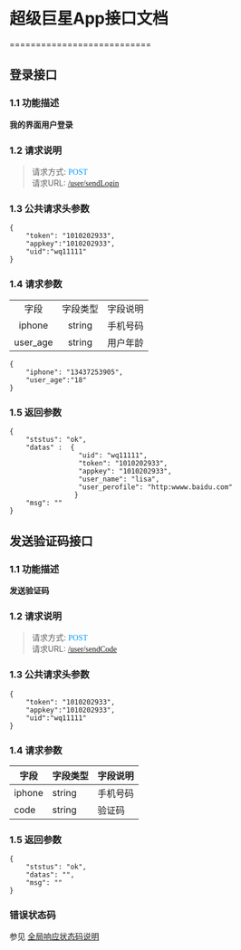 # 超级巨星App接口文档
===========================
## 登录接口
### 1.1 功能描述
<strong>我的界面用户登录</strong>
### 1.2 请求说明
>请求方式: <font color=#0099ff face="黑体"> POST</font><br>
请求URL: <font color=#0099ff face="黑体"> [/user/sendLogin](#)</font><br>

### 1.3 公共请求头参数
```
{
	"token": "1010202933",
	"appkey":"1010202933",
	"uid":"wq11111"
}
```
### 1.4 请求参数
<table>

<tr><td><center>字段</center></td> 
<td><center>字段类型</center></td> 
<td><center>字段说明</center></td> </tr>
<tr>

<tr><td><center>iphone</center></td> 
<td><center>string</center></td> 
<td><center>手机号码</center></td> </tr>
<tr>

<tr><td><center>user_age</center></td> 
<td><center>string</center></td> 
<td><center>用户年龄</center></td> </tr>
<tr>

</table>

```
{
	"iphone": "13437253905",
	"user_age":"18"
}
```

### 1.5 返回参数
```
{
	"ststus": "ok",
	"datas" :  {
				 "uid": "wq11111",
				 "token": "1010202933",
				 "appkey": "1010202933",
				 "user_name": "lisa",
				 "user_perofile": "http:wwww.baidu.com" 
			    }
	"msg": ""
}
```

## 发送验证码接口
### 1.1 功能描述
<strong>发送验证码</strong>
### 1.2 请求说明
>请求方式: <font color=#0099ff face="黑体"> POST</font><br>
请求URL: <font color=#0099ff face="黑体"> [/user/sendCode](#)</font><br>

### 1.3 公共请求头参数
```
{
	"token": "1010202933",
	"appkey":"1010202933",
	"uid":"wq11111"
}
```
### 1.4 请求参数

字段         |字段类型    |字段说明
------------|-----------|-----------
iphone      | string    |手机号码
code        | string    |验证码

### 1.5 返回参数
```
{
	"ststus": "ok",
    "datas": "",
    "msg": ""
}
```
### 错误状态码
参见 [全局响应状态码说明](./接口文档.md/#全局响应状态码说明)


